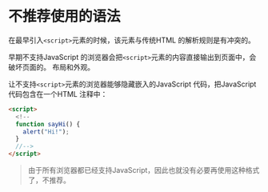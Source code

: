 # 不推荐使用的语法

在最早引入`<script>`元素的时候，该元素与传统HTML 的解析规则是有冲突的。

早期不支持JavaScript 的浏览器会把`<script>`元素的内容直接输出到页面中，会破坏页面的。
布局和外观。

让不支持`<script>`元素的浏览器能够隐藏嵌入的JavaScript 代码，把JavaScript 代码包含在一个HTML 注释中：

```html
<script>
  <!--
  function sayHi() {
    alert("Hi!");
  }
  //-->
</script>
```

> 由于所有浏览器都已经支持JavaScript，因此也就没有必要再使用这种格式了，不推荐。
